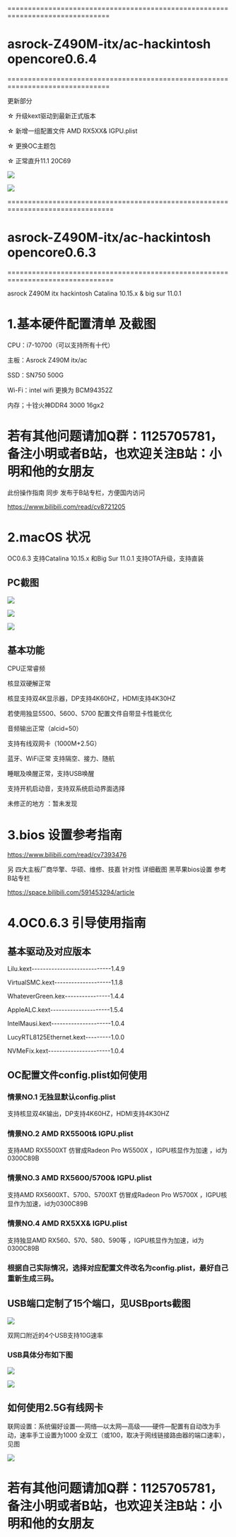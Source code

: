 ===============================================================================
# asrock-Z490M-itx/ac-hackintosh  opencore0.6.4
===============================================================================

更新部分

☆ 升级kext驱动到最新正式版本

☆ 新增一组配置文件 AMD RX5XX& IGPU.plist

☆ 更换OC主题包

☆ 正常直升11.1 20C69

![](https://github.com/Xmingbai/asrock-Z490M-itx-ac-hackintosh-Opencore/blob/main/%E6%96%B0OC%E4%B8%BB%E9%A2%98.png)

![](https://github.com/Xmingbai/asrock-Z490M-itx-ac-hackintosh-Opencore/blob/main/11.1%2020C69.png)




================================================================================

# asrock-Z490M-itx/ac-hackintosh  opencore0.6.3
================================================================================

asrock Z490M itx hackintosh Catalina 10.15.x &   big sur 11.0.1


# 1.基本硬件配置清单 及截图

CPU：i7-10700（可以支持所有十代）

主板：Asrock Z490M itx/ac

SSD：SN750 500G

Wi-Fi：intel wifi 更换为 BCM94352Z

内存；十铨火神DDR4 3000  16gx2

# 若有其他问题请加Q群：1125705781，备注小明或者B站，也欢迎关注B站：小明和他的女朋友

此份操作指南 同步 发布于B站专栏，方便国内访问  

https://www.bilibili.com/read/cv8721205 

# 2.macOS 状况

OC0.6.3 支持Catalina 10.15.x 和Big Sur 11.0.1 支持OTA升级，支持直装

## PC截图

![](https://github.com/Xmingbai/asrock-Z490M-itx-hackintosh/blob/main/%E5%85%B3%E4%BA%8E%E6%9C%AC%E6%9C%BA.png)

![](https://github.com/Xmingbai/asrock-Z490M-itx-hackintosh/blob/main/CPU%20geekbench.png)

![](https://github.com/Xmingbai/asrock-Z490M-itx-hackintosh/blob/main/IGPU%20DP%25HDMI.png)

## 基本功能

CPU正常睿频

核显双硬解正常

核显支持双4K显示器，DP支持4K60HZ，HDMI支持4K30HZ

若使用独显5500、5600、5700 配置文件自带显卡性能优化

音频输出正常（alcid=50）

支持有线双网卡（1000M+2.5G）

蓝牙、WiFi正常  支持隔空、接力、随航

睡眠及唤醒正常，支持USB唤醒

支持开机启动音，支持双系统启动界面选择

未修正的地方 ：暂未发现

# 3.bios 设置参考指南   

https://www.bilibili.com/read/cv7393476


另 四大主板厂商华擎、华硕、维修、技嘉 针对性 详细截图 黑苹果bios设置 参考B站专栏


https://space.bilibili.com/591453294/article


# 4.OC0.6.3 引导使用指南 

## 基本驱动及对应版本

Lilu.kext----------------------------1.4.9

VirtualSMC.kext--------------------1.1.8 

WhateverGreen.kex----------------1.4.4

AppleALC.kext---------------------1.5.4

IntelMausi.kext---------------------1.0.4

LucyRTL8125Ethernet.kext---------1.0.0

NVMeFix.kext----------------------1.0.4


## OC配置文件config.plist如何使用

### 情景NO.1  无独显默认config.plist      

支持核显双4K输出，DP支持4K60HZ，HDMI支持4K30HZ

### 情景NO.2  AMD RX5500t& IGPU.plist     

支持AMD RX5500XT 仿冒成Radeon Pro W5500X  ，IGPU核显作为加速 ，id为0300C89B

### 情景NO.3  AMD RX5600/5700& IGPU.plist 

支持AMD RX5600XT、5700、5700XT 仿冒成Radeon Pro W5700X  ，IGPU核显作为加速，id为0300C89B

### 情景NO.4  AMD RX5XX& IGPU.plist  

支持独显AMD RX560、570、580、590等  ，IGPU核显作为加速，id为0300C89B

### 根据自己实际情况，选择对应配置文件改名为config.plist，最好自己重新生成三码。


## USB端口定制了15个端口，见USBports截图

![](https://github.com/Xmingbai/asrock-Z490M-itx-hackintosh/blob/main/USBports.png)

双网口附近的4个USB支持10G速率


### USB具体分布如下图

![](https://github.com/Xmingbai/asrock-Z490M-itx-hackintosh/blob/main/%E4%B8%BB%E6%9D%BFUSB%20%26%E6%9C%BA%E7%AE%B1%E5%89%8D%E7%BD%AEUSB.png)


![](https://github.com/Xmingbai/asrock-Z490M-itx-hackintosh/blob/main/%E5%90%8E%E7%BD%AEUSB.png)



## 如何使用2.5G有线网卡
 
 联网设置：系统偏好设置—-网络—以太网—高级——硬件—配置有自动改为手动，速率手工设置为1000 全双工（或100，取决于网线链接路由器的端口速率），见图


![](https://github.com/Xmingbai/asrock-Z490M-itx-hackintosh/blob/main/2.5G%E7%BD%91%E5%8D%A1%E8%AE%BE%E7%BD%AE.png)

# 若有其他问题请加Q群：1125705781，备注小明或者B站，也欢迎关注B站：小明和他的女朋友

